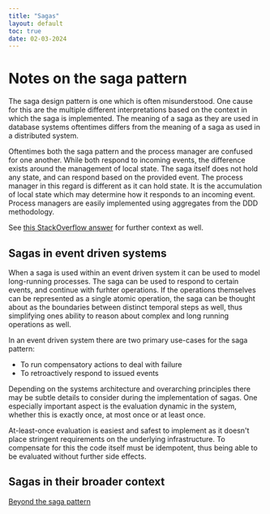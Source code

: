 ```yaml
---
title: "Sagas"
layout: default
toc: true
date: 02-03-2024
---
```


# Notes on the saga pattern

The saga design pattern is one which is often misunderstood. One cause for this are the multiple different interpretations based on the context in which the saga is implemented. The meaning of a saga as they are used in database systems oftentimes differs from the meaning of a saga as used in a distributed system.

Oftentimes both the saga pattern and the process manager are confused for one another. While both respond to incoming events, the difference exists around the management of local state. The saga itself does not hold any state, and can respond based on the provided event. The process manager in this regard is different as it can hold state. It is the accumulation of local state which may determine how it responds to an incoming event. Process managers are easily implemented using aggregates from the DDD methodology.

See [this StackOverflow answer](https://stackoverflow.com/a/15764667/1720761) for further context as well.


## Sagas in event driven systems
When a saga is used within an event driven system it can be used to model long-running processes. The saga can be used to respond to certain events, and continue with furhter operations. If the operations themselves can be represented as a single atomic operation, the saga can be thought about as the boundaries between distinct temporal steps as well, thus simplifying ones ability to reason about complex and long running operations as well.

In an event driven system there are two primary use-cases for the saga pattern:
- To run compensatory actions to deal with failure
- To retroactively respond to issued events

Depending on the systems architecture and overarching principles there may be subtle details to consider during the implementation of sagas. One especially important aspect is the evaluation dynamic in the system, whether this is exactly once, at most once or at least once.

At-least-once evaluation is easiest and safest to implement as it doesn't place stringent requirements on the underlying infrastructure. To compensate for this the code itself must be idempotent, thus being able to be evaluated without further side effects.



## Sagas in their broader context
[Beyond the saga pattern](https://speakerdeck.com/ufried/beyond-the-saga-pattern)